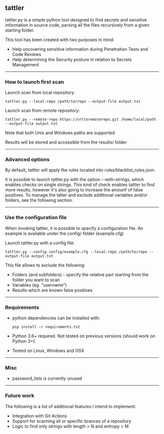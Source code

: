 ## tattler

tattler.py is a simple python tool designed to find secrets and sensitive information in source code, parsing all the files recursively from a given starting folder.

This tool has been created with two purposes in mind:
* Help uncovering sensitive information during Penetration Tests and Code Reviews
* Help determining the Security posture in relation to Secrets Management

___

### How to launch first scan

Launch scan from local repository:
```
tattler.py --local-repo /path/to/repo --output-file output.txt
```

Launch scan from remote repository:
```
tattler.py --remote-repo https://urltoremoterepo.git /home/local/path --output-file output.txt
```
Note that both Unix and Windows paths are supported

Results will be stored and accessible from the results/ folder

___

### Advanced options

By default, tattler will apply the rules located into rules/blacklist_rules.json.

It is possible to launch tattler.py with the option --with-strings, which enables checks on single strings. This kind of check enables tattler to find more results, however it's also going to increase the amounf of false positives. To manage the latter and exclude additional variables and/or folders, see the following section.

___

### Use the configuration file

When invoking tattler, it is possible to specify a configuration file. An example is available under the config/ folder (example.cfg)

Launch tattler.py with a config file:

```
tattler.py --config config/example.cfg --local-repo /path/to/repo --output-file output.txt
```

This file allows to exclude the following:
* Folders (and subfolders) - specify the relative part starting from the folder you want to scan
* Variables (eg. "username")
* Results which are known false positives

___

### Requirements
* python dependencies can be installed with:
    ```
    pip install -r requirements.txt 
    ```
* Python 3.6+ required. Not tested on previous versions (should work on Python 3+).

* Tested on Linux, Windows and OSX

___

### Misc

* password_lists is currently unused

___


### Future work

The following is a list of additional features I intend to implement:
* Integration with Git Actions
* Support for scanning all or specific brances of a repository
* Logic to find only strings with length > N and entropy > M